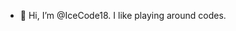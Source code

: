 - 👋 Hi, I’m @IceCode18. I like playing around codes.


<!---
IceCode18/IceCode18 is a ✨ special ✨ repository because its `README.md` (this file) appears on your GitHub profile.
You can click the Preview link to take a look at your changes.
--->
